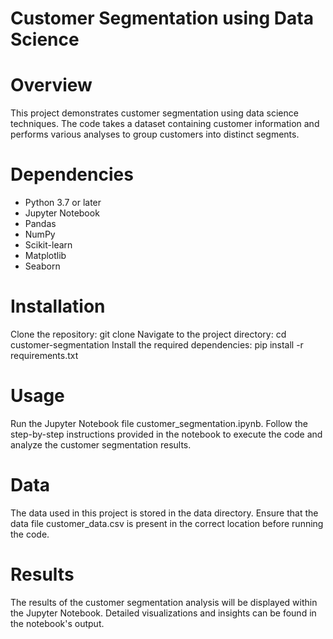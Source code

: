 # Customer Segmentation using Data Science
# Overview
This project demonstrates customer segmentation using data science techniques. The code takes a dataset containing customer information and performs various analyses to group customers into distinct segments.

# Dependencies
- Python 3.7 or later
- Jupyter Notebook
- Pandas
- NumPy
- Scikit-learn
- Matplotlib
- Seaborn
# Installation
Clone the repository: git clone 
Navigate to the project directory: cd customer-segmentation
Install the required dependencies: pip install -r requirements.txt
# Usage
Run the Jupyter Notebook file customer_segmentation.ipynb.
Follow the step-by-step instructions provided in the notebook to execute the code and analyze the customer segmentation results.
# Data
The data used in this project is stored in the data directory. Ensure that the data file customer_data.csv is present in the correct location before running the code.

# Results
The results of the customer segmentation analysis will be displayed within the Jupyter Notebook. Detailed visualizations and insights can be found in the notebook's output.

